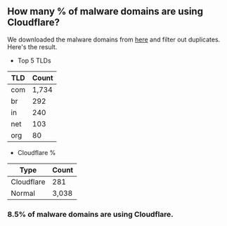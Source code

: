 ## How many % of malware domains are using Cloudflare?


We downloaded the malware domains from [here](https://urlhaus.abuse.ch) and filter out duplicates.
Here's the result.


[//]: # (start replacement)


- Top 5 TLDs

| TLD | Count |
| --- | --- |
| com | 1,734 |
| br | 292 |
| in | 240 |
| net | 103 |
| org | 80 |


- Cloudflare %

| Type | Count |
| --- | --- |
| Cloudflare | 281 |
| Normal | 3,038 |


### 8.5% of malware domains are using Cloudflare.